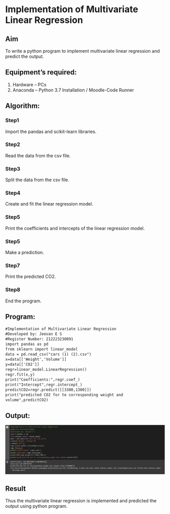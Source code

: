 # Implementation of Multivariate Linear Regression
## Aim
To write a python program to implement multivariate linear regression and predict the output.
## Equipment’s required:
1.	Hardware – PCs
2.	Anaconda – Python 3.7 Installation / Moodle-Code Runner
## Algorithm:
### Step1
Import the pandas and scikit-learn libraries.

### Step2
Read the data from the csv file.

### Step3
Split the data from the csv file.

### Step4
Create and fit the linear regression model.

### Step5
Print the coefficients and intercepts of the linear regression model.

### Step5
Make a prediction.

### Step7
Print the predicted CO2.

### Step8
End the program.

## Program:
```
#Implementation of Multivariate Linear Regression
#Developed by: Jeevan E S
#Register Number: 212223230091
import pandas as pd
from sklearn import linear_model
data = pd.read_csv("cars (1) (2).csv")
x=data[['Weight','Volume']]
y=data[['CO2']]
regr=linear_model.LinearRegression()
regr.fit(x,y)
print("Coefficients:",regr.coef_)
print("Intercept",regr.intercept_)
predictCO2=regr.predict([[3300,1300]])
print("predicted CO2 for te corresponding weight and volume",predictCO2)
```
## Output:
![output](/output.jpg)

## Result
Thus the multivariate linear regression is implemented and predicted the output using python program.